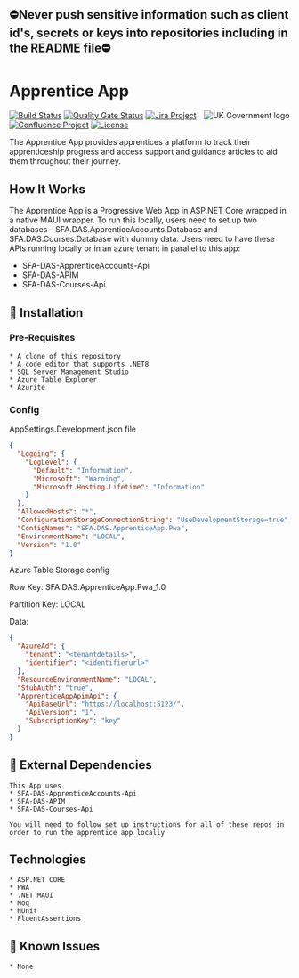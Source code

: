 ## ⛔Never push sensitive information such as client id's, secrets or keys into repositories including in the README file⛔

# Apprentice App

<img src="https://avatars.githubusercontent.com/u/9841374?s=200&v=4" align="right" alt="UK Government logo">

[![Build Status](https://dev.azure.com/sfa-gov-uk/Digital%20Apprenticeship%20Service/_apis/build/status/_projectname_?branchName=master)](https://dev.azure.com/sfa-gov-uk/Digital%20Apprenticeship%20Service/_build/latest?definitionId=_projectid_&branchName=master)
[![Quality Gate Status](https://sonarcloud.io/api/project_badges/measure?project=_projectId_&metric=alert_status)](https://sonarcloud.io/dashboard?id=_projectId_)
[![Jira Project](https://img.shields.io/badge/Jira-Project-blue)](https://skillsfundingagency.atlassian.net/secure/RapidBoard.jspa?rapidView=564&projectKey=_projectKey_)
[![Confluence Project](https://img.shields.io/badge/Confluence-Project-blue)](https://skillsfundingagency.atlassian.net/wiki/spaces/_pageurl_)
[![License](https://img.shields.io/badge/license-MIT-lightgrey.svg?longCache=true&style=flat-square)](https://en.wikipedia.org/wiki/MIT_License)



The Apprentice App provides apprentices a platform to track their apprenticeship progress and access support and guidance articles to aid them throughout their journey.

## How It Works

The Apprentice App is a Progressive Web App in ASP.NET Core wrapped in a native MAUI wrapper. To run this locally, users need to set up two databases - SFA.DAS.ApprenticeAccounts.Database and SFA.DAS.Courses.Database with dummy data.
Users need to have these APIs running locally or in an azure tenant in parallel to this app:
* SFA-DAS-ApprenticeAccounts-Api 
* SFA-DAS-APIM
* SFA-DAS-Courses-Api

## 🚀 Installation

### Pre-Requisites


```
* A clone of this repository
* A code editor that supports .NET8
* SQL Server Management Studio
* Azure Table Explorer
* Azurite

```
### Config

AppSettings.Development.json file
```json
{
  "Logging": {
    "LogLevel": {
      "Default": "Information",
      "Microsoft": "Warning",
      "Microsoft.Hosting.Lifetime": "Information"
    }
  },
  "AllowedHosts": "*",
  "ConfigurationStorageConnectionString": "UseDevelopmentStorage=true",
  "ConfigNames": "SFA.DAS.ApprenticeApp.Pwa",
  "EnvironmentName": "LOCAL",
  "Version": "1.0"
}
```

Azure Table Storage config

Row Key: SFA.DAS.ApprenticeApp.Pwa_1.0

Partition Key: LOCAL

Data:

```json
{
  "AzureAd": {
    "tenant": "<tenantdetails>",
    "identifier": "<identifierurl>"
  },
  "ResourceEnvironmentName": "LOCAL",
  "StubAuth": "true",
  "ApprenticeAppApimApi": {
    "ApiBaseUrl": "https://localhost:5123/",
    "ApiVersion": "1",
    "SubscriptionKey": "key"
  }
}
```

## 🔗 External Dependencies


```
This App uses
* SFA-DAS-ApprenticeAccounts-Api 
* SFA-DAS-APIM
* SFA-DAS-Courses-Api

You will need to follow set up instructions for all of these repos in order to run the apprentice app locally

```

## Technologies

```
* ASP.NET CORE
* PWA
* .NET MAUI
* Moq
* NUnit
* FluentAssertions

```

## 🐛 Known Issues


```
* None
```